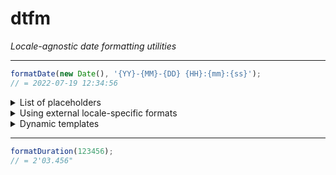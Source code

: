 # dtfm

*Locale-agnostic date formatting utilities*

-----

```js
formatDate(new Date(), '{YY}-{MM}-{DD} {HH}:{mm}:{ss}');
// = 2022-07-19 12:34:56
```

<details>
<summary>List of placeholders</summary>

| Placeholder | Value |
|-------------|-------|
| `{Y}` | Year |
| `{YY}` | Year |
| `{YE}` | Year of a calendar era (specified by AD/BC or CE/BCE) |
| `{E}` | Christian era: AD/BC |
| `{CE}` | Common Era: CE/BCE |
| `{M}` | Month |
| `{MM}` | Month (always 2-digit, zero-padded) |
| `{MMM}` | Month abbreviation |
| `{D}` | Day |
| `{DD}` | Day (always 2-digit, zero-padded) |
| `{H}` | Hours |
| `{HH}` | Hours (always 2-digit, zero-padded) |
| `{h}` | 12h-clock hours |
| `{hh}` | 12h-clock hours (always 2-digit, zero-padded) |
| `{a}` | Day period: AM/PM |
| `{m}` | Minutes |
| `{mm}` | Minutes (always 2-digit, zero-padded) |
| `{s}` | Seconds |
| `{ss}` | Seconds (always 2-digit, zero-padded) |
| `{ms}` | Milliseconds (always 3-digit, zero-padded) |
| `{tz}` | Time zone |
| `{wd}` | Week day |
| `{WD}` | Week day abbreviation |
| `{iso}` | Local time zone ISO date string |
| `{isoDate}` | Date (= `{YY}-{MM}-{DD}`) |
| `{isoTime}` | Time (= `{HH}:{mm}:{ss}`) |
| `{isoTimeMs}` | Time with milliseconds |

</details>

<details>
<summary>Using external locale-specific formats</summary>

```js
formatDate(new Date(), customLocale.fullDate);
// = þriðjudagur 19. júlí 2022
```

```js
// custom-locale.js (outside the package)
const customWeekDays = [
    'sunnudagur', 'mánudagur', 'þriðjudagur', 'miðvikudagur',
    'fimmtudagur', 'föstudagur', 'laugardagur',
];
const customMonths = [
    'janúar', 'febrúar', 'mars', 'apríl', 'maí', 'júní',
    'júlí', 'ágúst', 'september', 'október', 'nóvember', 'desember',
];
const customFullDateFormat = {
    template: '{WD} {D}. {MMM} {Y}',
    transform: {
        WD: ({ weekDay }) => customWeekDays[weekDay],
        MMM: ({ month }) => customMonths[month - 1],
    },
};
export const customLocale = {
    fullDate: customFullDateFormat,
};
```
</details>

<details>
<summary>Dynamic templates</summary>

```js
let eraTemplate = ({ E }) => E === 'AD' ? '{E} {YE}' : '{YE} {E}';

formatDate('2022-07-19', eraTemplate);
// = AD 2022

formatDate(-62200000000000, eraTemplate);
// = 3 BC
```
</details>

-----

```js
formatDuration(123456);
// = 2'03.456"
```
